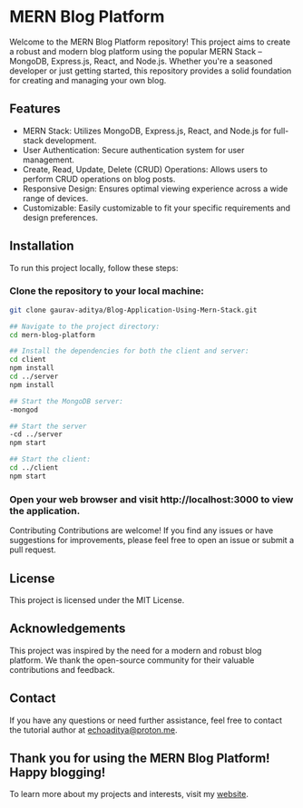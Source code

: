 # MERN Blog Platform

Welcome to the MERN Blog Platform repository! This project aims to create a robust and modern blog platform using the popular MERN Stack – MongoDB, Express.js, React, and Node.js. Whether you're a seasoned developer or just getting started, this repository provides a solid foundation for creating and managing your own blog.

## Features
- MERN Stack: Utilizes MongoDB, Express.js, React, and Node.js for full-stack development.
- User Authentication: Secure authentication system for user management.
- Create, Read, Update, Delete (CRUD) Operations: Allows users to perform CRUD operations on blog posts.
- Responsive Design: Ensures optimal viewing experience across a wide range of devices.
- Customizable: Easily customizable to fit your specific requirements and design preferences.

## Installation
To run this project locally, follow these steps:

### Clone the repository to your local machine:
```bash
git clone gaurav-aditya/Blog-Application-Using-Mern-Stack.git

## Navigate to the project directory:
cd mern-blog-platform

## Install the dependencies for both the client and server:
cd client
npm install
cd ../server
npm install

## Start the MongoDB server:
-mongod

## Start the server
-cd ../server
npm start

## Start the client:
cd ../client
npm start
```
### Open your web browser and visit http://localhost:3000 to view the application.
Contributing
Contributions are welcome! If you find any issues or have suggestions for improvements, please feel free to open an issue or submit a pull request.

## License
This project is licensed under the MIT License.

## Acknowledgements
This project was inspired by the need for a modern and robust blog platform. We thank the open-source community for their valuable contributions and feedback.

## Contact
If you have any questions or need further assistance, feel free to contact the tutorial author at echoaditya@proton.me.

## Thank you for using the MERN Blog Platform! Happy blogging! 

To learn more about my projects and interests, visit my [website](https://gaurav-aditya.github.io).

